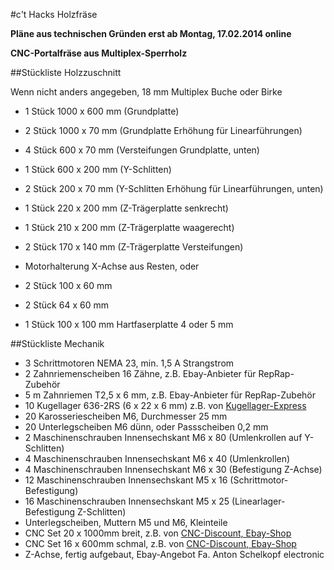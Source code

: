#c't Hacks Holzfräse

**Pläne aus technischen Gründen erst ab Montag, 17.02.2014 online**

**CNC-Portalfräse aus Multiplex-Sperrholz**

##Stückliste Holzzuschnitt

Wenn nicht anders angegeben, 18 mm Multiplex Buche oder Birke

* 1 Stück 1000 x 600 mm (Grundplatte)
* 2 Stück 1000 x 70 mm (Grundplatte Erhöhung für Linearführungen)
* 4 Stück 600 x 70 mm (Versteifungen Grundplatte, unten)
* 1 Stück 600 x 200 mm (Y-Schlitten)
* 2 Stück 200 x 70 mm (Y-Schlitten Erhöhung für Linearführungen, unten)
* 1 Stück 220 x 200 mm (Z-Trägerplatte senkrecht)
* 1 Stück 210 x 200 mm (Z-Trägerplatte waagerecht)
* 2 Stück 170 x 140 mm (Z-Trägerplatte Versteifungen)

* Motorhalterung X-Achse aus Resten, oder
* 2 Stück 100 x 60 mm
* 2 Stück 64 x 60 mm
* 1 Stück 100 x 100 mm Hartfaserplatte 4 oder 5 mm

##Stückliste Mechanik

* 3 Schrittmotoren NEMA 23, min. 1,5 A Strangstrom
* 2 Zahnriemenscheiben 16 Zähne, z.B. Ebay-Anbieter für RepRap-Zubehör
* 5 m Zahnriemen T2,5 x 6 mm, z.B. Ebay-Anbieter für RepRap-Zubehör
* 10 Kugellager 636-2RS (6 x 22 x 6 mm) z.B. von [Kugellager-Express](http://www.kugellager-express.de/Miniatur-Kugellager-/Miniatur-Kugellager-6--/-Miniatur-Kugellager---636---636z---636rs---6x22x7-mm.html)
* 20 Karosseriescheiben M6, Durchmesser 25 mm
* 20 Unterlegscheiben M6 dünn, oder Passscheiben 0,2 mm
* 2 Maschinenschrauben Innensechskant M6 x 80 (Umlenkrollen auf Y-Schlitten)
* 4 Maschinenschrauben Innensechskant M6 x 40 (Umlenkrollen)
* 4 Maschinenschrauben Innensechskant M6 x 30 (Befestigung Z-Achse)
* 12 Maschinenschrauben Innensechskant M5 x 16 (Schrittmotor-Befestigung)
* 16 Maschinenschrauben Innensechskant M5 x 25 (Linearlager-Befestigung Z-Schlitten)
* Unterlegscheiben, Muttern M5 und M6, Kleinteile
* CNC Set 20 x 1000mm breit, z.B. von [CNC-Discount, Ebay-Shop](http://www.cnc-discount.de)
* CNC Set 16 x 600mm schmal, z.B. von [CNC-Discount, Ebay-Shop](http://www.cnc-discount.de)
* Z-Achse, fertig aufgebaut, Ebay-Angebot Fa. Anton Schelkopf electronic
